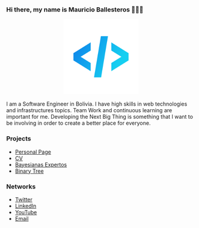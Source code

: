 ### Hi there, my name is Mauricio Ballesteros 👨🏻‍💻

<center>
    <img src="./profile.png" alt="Logo" width="200"/>
</center>

I am a Software Engineer in Bolivia. I have high skills in web technologies and infrastructures topics. Team Work and continuous learning are important for me. Developing the Next Big Thing is something that I want to be involving in order to create a better place for everyone.

### Projects

- [Personal Page](https://mauriballes.com)
- [CV](https://cv.mauriballes.com)
- [Bayesianas Expertos](https://bayesianas.mauriballes.com)
- [Binary Tree](https://tree.mauriballes.com)

### Networks

- [Twitter](https://twitter.com/mauriballes)
- [LinkedIn](https://www.linkedin.com/in/mauriballes)
- [YouTube](https://www.youtube.com/channel/UCk23CTi6hzXg4H_iTuXcMEQ)
- [Email](mailto:contact@mauriballes.com)
